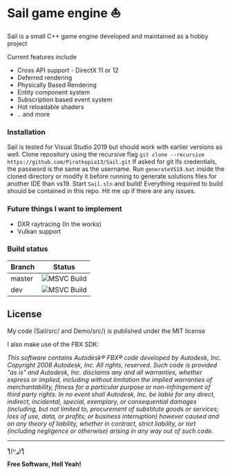 
# Sail game engine :sailboat:
Sail is a small C++ game engine developed and maintained as a hobby project

Current features include
  - Cross API support - DirectX 11 or 12 
  - Deferred rendering
  - Physically Based Rendering
  - Entity component system
  - Subscription based event system
  - Hot reloadable shaders
  - .. and more

### Installation

Sail is tested for Visual Studio 2019 but should work with earlier versions as well.
Clone repository using the recursive flag
`git clone --recursive https://github.com/Piratkopia13/Sail.git`
If asked for git lfs credentials, the password is the same as the username.
Run `generateVS19.bat` inside the cloned directory or modify it before running to generate solutions files for another IDE than vs19.
Start `Sail.sln` and build!
Everything required to build should be contained in this repo. Hit me up if there are any issues.


### Future things I want to implement

 - DXR raytracing (In the works)
 - Vulkan support

### Build status
| Branch        | Status      |
| ------------- |-------------|
| master        | ![MSVC Build](https://github.com/Piratkopia13/Sail/workflows/MSVC%20Build/badge.svg?branch=master) |
| dev           | ![MSVC Build](https://github.com/Piratkopia13/Sail/workflows/MSVC%20Build/badge.svg?branch=dev)    |

License
----

My code (Sail/src/ and Demo/src/) is published under the MIT license

I also make use of the FBX SDK:

*This software contains Autodesk® FBX® code developed by Autodesk, Inc. Copyright 2008 Autodesk, Inc. All rights, reserved. Such code is provided "as is" and Autodesk, Inc. disclaims any and all warranties, whether express or implied, including without limitation the implied warranties of merchantability, fitness for a particular purpose or non-infringement of third party rights. In no event shall Autodesk, Inc. be liable for any direct, indirect, incidental, special, exemplary, or consequential damages (including, but not limited to, procurement of substitute goods or services; loss of use, data, or profits; or business interruption) however caused and on any theory of liability, whether in contract, strict liability, or tort (including negligence or otherwise) arising in any way out of such code.*

----

ƪ(ړײ)‎ƪ​​

**Free Software, Hell Yeah!**
